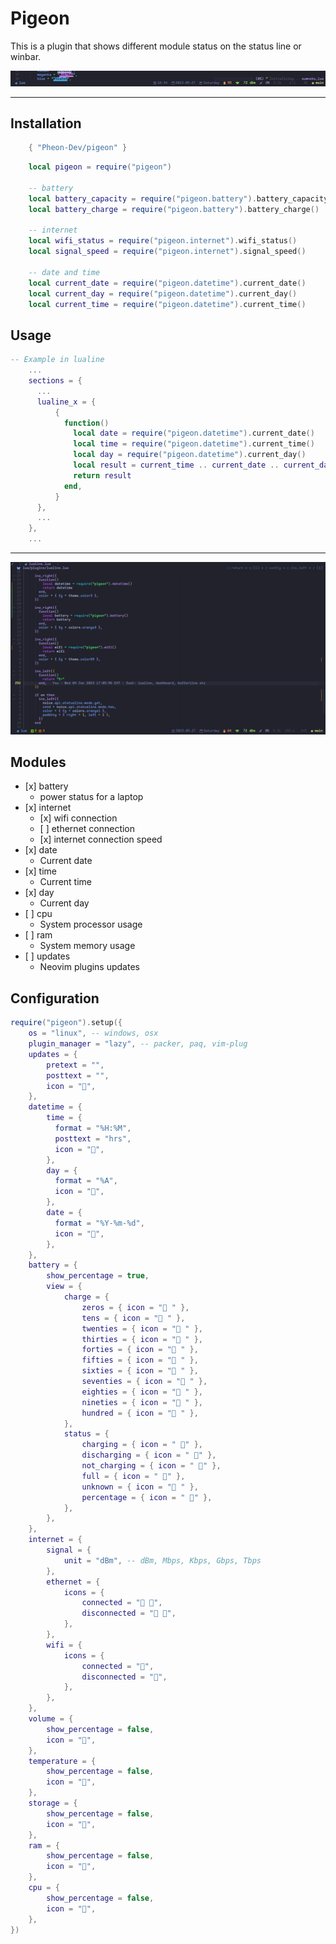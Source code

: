 # Pigeon

This is a plugin that shows different module status on the status line or winbar.

![](/image-thin.png)

***

## Installation

```lua
    { "Pheon-Dev/pigeon" }
```

```lua
    local pigeon = require("pigeon")

    -- battery
    local battery_capacity = require("pigeon.battery").battery_capacity()
    local battery_charge = require("pigeon.battery").battery_charge()

    -- internet
    local wifi_status = require("pigeon.internet").wifi_status()
    local signal_speed = require("pigeon.internet").signal_speed()

    -- date and time
    local current_date = require("pigeon.datetime").current_date()
    local current_day = require("pigeon.datetime").current_day()
    local current_time = require("pigeon.datetime").current_time()
```

## Usage

```lua
-- Example in lualine
    ...
    sections = {
      ...
      lualine_x = {
          {
            function()
              local date = require("pigeon.datetime").current_date()
              local time = require("pigeon.datetime").current_time()
              local day = require("pigeon.datetime").current_day()
              local result = current_time .. current_date .. current_day
              return result
            end,
          }
      },
      ...
    },
    ...
```

***

![](/image.png)

## Modules

*   \[x] battery
    *   power status for a laptop
*   \[x] internet
    *   \[x] wifi connection
    *   \[ ] ethernet connection
    *   \[x] internet connection speed
*   \[x] date
    *   Current date
*   \[x] time
    *   Current time
*   \[x] day
    *   Current day
*   \[ ] cpu
    *   System processor usage
*   \[ ] ram
    *   System memory usage
*   \[ ] updates
    *   Neovim plugins updates

## Configuration

```lua
require("pigeon").setup({
    os = "linux", -- windows, osx
    plugin_manager = "lazy", -- packer, paq, vim-plug
    updates = {
        pretext = "",
        posttext = "",
        icon = "󱌖",
    },
    datetime = {
        time = {
          format = "%H:%M",
          posttext = "hrs",
          icon = "",
        },
        day = {
          format = "%A",
          icon = "",
        },
        date = {
          format = "%Y-%m-%d",
          icon = "",
        },
    },
    battery = {
        show_percentage = true,
        view = {
            charge = {
                zeros = { icon = " " },
                tens = { icon = " " },
                twenties = { icon = " " },
                thirties = { icon = " " },
                forties = { icon = " " },
                fifties = { icon = " " },
                sixties = { icon = " " },
                seventies = { icon = " " },
                eighties = { icon = " " },
                nineties = { icon = " " },
                hundred = { icon = " " },
            },
            status = {
                charging = { icon = " 󱐋" },
                discharging = { icon = " 󱐌" },
                not_charging = { icon = " " },
                full = { icon = " " },
                unknown = { icon = " " },
                percentage = { icon = " 󰏰" },
            },
        },
    },
    internet = {
        signal = {
            unit = "dBm", -- dBm, Mbps, Kbps, Gbps, Tbps
        },
        ethernet = {
            icons = {
				connected = "󰞉 ",
				disconnected = "󰕑 ",
            },
        },
        wifi = {
            icons = {
                connected = "󰤪",
                disconnected = "󰤫",
            },
        },
    },
    volume = {
        show_percentage = false,
        icon = "󱄠",
    },
    temperature = {
        show_percentage = false,
        icon = "",
    },
    storage = {
        show_percentage = false,
        icon = "󱛟",
    },
    ram = {
        show_percentage = false,
        icon = "󰍛",
    },
    cpu = {
        show_percentage = false,
        icon = "󰻠",
    },
})
```
